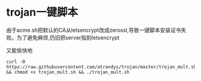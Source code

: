 # trojan一键脚本
由于acme.sh把默认的CA从letsencrypt改成zerossl,导致一键脚本安装证书失败。为了避免麻烦,仍旧把server指到letsencrypt


又能愉快地
```
curl -O https://raw.githubusercontent.com/atrandys/trojan/master/trojan_mult.sh && chmod +x trojan_mult.sh && ./trojan_mult.sh
```